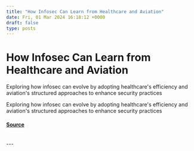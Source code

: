 ```yaml
---
title: "How Infosec Can Learn from Healthcare and Aviation"
date: Fri, 01 Mar 2024 16:18:12 +0000
draft: false
type: posts
---
```

# How Infosec Can Learn from Healthcare and Aviation





Exploring how infosec can evolve by adopting healthcare's efficiency and aviation's structured approaches to enhance security practices

Exploring how infosec can evolve by adopting healthcare's efficiency and aviation's structured approaches to enhance security practices

#### [Source](https://blog.anantshri.info/how-infosec-can-learn-from-healthcare-and-aviation/)

<br/>
---
